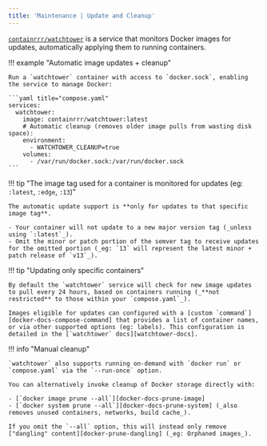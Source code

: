 ```yaml
---
title: 'Maintenance | Update and Cleanup'
---
```


[`containrrr/watchtower`][watchtower-dockerhub] is a service that monitors Docker images for updates, automatically applying them to running containers.

!!! example "Automatic image updates + cleanup"

    Run a `watchtower` container with access to `docker.sock`, enabling the service to manage Docker:

    ```yaml title="compose.yaml"
    services:
      watchtower:
        image: containrrr/watchtower:latest
        # Automatic cleanup (removes older image pulls from wasting disk space):
        environment:
          - WATCHTOWER_CLEANUP=true
        volumes:
          - /var/run/docker.sock:/var/run/docker.sock
    ```

!!! tip "The image tag used for a container is monitored for updates (eg: `:latest`, `:edge`, `:13`)"

    The automatic update support is **only for updates to that specific image tag**.

    - Your container will not update to a new major version tag (_unless using `:latest`_).
    - Omit the minor or patch portion of the semver tag to receive updates for the omitted portion (_eg: `13` will represent the latest minor + patch release of `v13`_).

!!! tip "Updating only specific containers"

    By default the `watchtower` service will check for new image updates to pull every 24 hours, based on containers running (_**not restricted** to those within your `compose.yaml`_).

    Images eligible for updates can configured with a [custom `command`][docker-docs-compose-command] that provides a list of container names, or via other supported options (eg: labels). This configuration is detailed in the [`watchtower` docs][watchtower-docs].

!!! info "Manual cleanup"

    `watchtower` also supports running on-demand with `docker run` or `compose.yaml` via the `--run-once` option.
    
    You can alternatively invoke cleanup of Docker storage directly with:

    - [`docker image prune --all`][docker-docs-prune-image]
    - [`docker system prune --all`][docker-docs-prune-system] (_also removes unused containers, networks, build cache_).

    If you omit the `--all` option, this will instead only remove ["dangling" content][docker-prune-dangling] (_eg: Orphaned images_).

[watchtower-dockerhub]: https://hub.docker.com/r/containrrr/watchtower
[watchtower-cleanup]: https://containrrr.github.io/watchtower/arguments/#cleanup
[watchtower-docs]: https://containrrr.dev/watchtower/

[docker-docs-compose-command]: https://docs.docker.com/compose/compose-file/05-services/#command
[docker-docs-prune-image]: https://docs.docker.com/engine/reference/commandline/image_prune/
[docker-docs-prune-system]: https://docs.docker.com/engine/reference/commandline/system_prune/
[docker-prune-dangling]: https://stackoverflow.com/questions/45142528/what-is-a-dangling-image-and-what-is-an-unused-image/60756668#60756668
